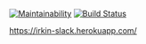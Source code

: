 [![Maintainability](https://api.codeclimate.com/v1/badges/6086ec44655bd8a453a2/maintainability)](https://codeclimate.com/github/irkinwork/frontend-project-lvl4/maintainability) [![Build Status](https://travis-ci.org/irkinwork/frontend-project-lvl4.svg?branch=master)](https://travis-ci.org/irkinwork/frontend-project-lvl4) 

https://irkin-slack.herokuapp.com/